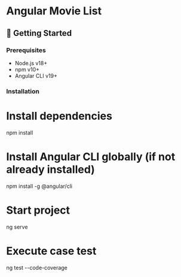 # Angular Movie List

## 🚀 Getting Started

### Prerequisites
- Node.js v18+
- npm v10+
- Angular CLI v19+

### Installation
# Install dependencies
npm install

# Install Angular CLI globally (if not already installed)
npm install -g @angular/cli

# Start project
ng serve

# Execute case test
ng test --code-coverage
